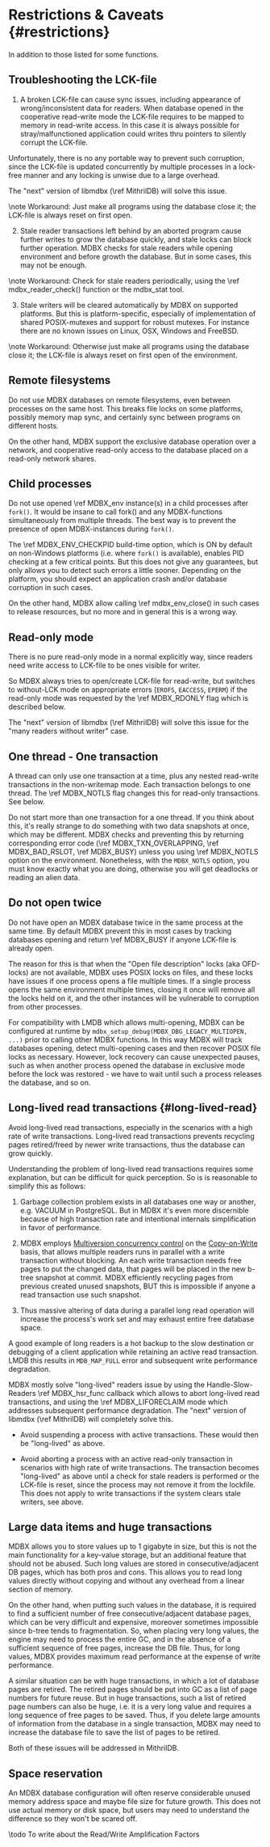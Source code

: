 Restrictions & Caveats {#restrictions}
======================
In addition to those listed for some functions.

## Troubleshooting the LCK-file
1. A broken LCK-file can cause sync issues, including appearance of
  wrong/inconsistent data for readers. When database opened in the
  cooperative read-write mode the LCK-file requires to be mapped to
  memory in read-write access. In this case it is always possible for
  stray/malfunctioned application could writes thru pointers to
  silently corrupt the LCK-file.

  Unfortunately, there is no any portable way to prevent such
  corruption, since the LCK-file is updated concurrently by
  multiple processes in a lock-free manner and any locking is
  unwise due to a large overhead.

  The "next" version of libmdbx (\ref MithrilDB) will solve this issue.

  \note Workaround: Just make all programs using the database close it;
  the LCK-file is always reset on first open.

2. Stale reader transactions left behind by an aborted program cause
  further writes to grow the database quickly, and stale locks can
  block further operation.
  MDBX checks for stale readers while opening environment and before
  growth the database. But in some cases, this may not be enough.

  \note Workaround: Check for stale readers periodically, using the
  \ref mdbx_reader_check() function or the mdbx_stat tool.

3. Stale writers will be cleared automatically by MDBX on supported
  platforms. But this is platform-specific, especially of
  implementation of shared POSIX-mutexes and support for robust
  mutexes. For instance there are no known issues on Linux, OSX,
  Windows and FreeBSD.

  \note Workaround: Otherwise just make all programs using the database
  close it; the LCK-file is always reset on first open of the environment.


## Remote filesystems
Do not use MDBX databases on remote filesystems, even between processes
on the same host. This breaks file locks on some platforms, possibly
memory map sync, and certainly sync between programs on different hosts.

On the other hand, MDBX support the exclusive database operation over
a network, and cooperative read-only access to the database placed on
a read-only network shares.


## Child processes
Do not use opened \ref MDBX_env instance(s) in a child processes after `fork()`.
It would be insane to call fork() and any MDBX-functions simultaneously
from multiple threads. The best way is to prevent the presence of open
MDBX-instances during `fork()`.

The \ref MDBX_ENV_CHECKPID build-time option, which is ON by default on
non-Windows platforms (i.e. where `fork()` is available), enables PID
checking at a few critical points. But this does not give any guarantees,
but only allows you to detect such errors a little sooner. Depending on
the platform, you should expect an application crash and/or database
corruption in such cases.

On the other hand, MDBX allow calling \ref mdbx_env_close() in such cases to
release resources, but no more and in general this is a wrong way.

## Read-only mode
There is no pure read-only mode in a normal explicitly way, since
readers need write access to LCK-file to be ones visible for writer.

So MDBX always tries to open/create LCK-file for read-write, but switches
to without-LCK mode on appropriate errors (`EROFS`, `EACCESS`, `EPERM`)
if the read-only mode was requested by the \ref MDBX_RDONLY flag which is
described below.

The "next" version of libmdbx (\ref MithrilDB) will solve this issue for the "many
readers without writer" case.


## One thread - One transaction
  A thread can only use one transaction at a time, plus any nested
  read-write transactions in the non-writemap mode. Each transaction
  belongs to one thread. The \ref MDBX_NOTLS flag changes this for read-only
  transactions. See below.

  Do not start more than one transaction for a one thread. If you think
  about this, it's really strange to do something with two data snapshots
  at once, which may be different. MDBX checks and preventing this by
  returning corresponding error code (\ref MDBX_TXN_OVERLAPPING, \ref MDBX_BAD_RSLOT,
  \ref MDBX_BUSY) unless you using \ref MDBX_NOTLS option on the environment.
  Nonetheless, with the `MDBX_NOTLS` option, you must know exactly what you
  are doing, otherwise you will get deadlocks or reading an alien data.


## Do not open twice
Do not have open an MDBX database twice in the same process at the same
time. By default MDBX prevent this in most cases by tracking databases
opening and return \ref MDBX_BUSY if anyone LCK-file is already open.

The reason for this is that when the "Open file description" locks (aka
OFD-locks) are not available, MDBX uses POSIX locks on files, and these
locks have issues if one process opens a file multiple times. If a single
process opens the same environment multiple times, closing it once will
remove all the locks held on it, and the other instances will be
vulnerable to corruption from other processes.

For compatibility with LMDB which allows multi-opening, MDBX can be
configured at runtime by `mdbx_setup_debug(MDBX_DBG_LEGACY_MULTIOPEN, ...)`
prior to calling other MDBX functions. In this way MDBX will track
databases opening, detect multi-opening cases and then recover POSIX file
locks as necessary. However, lock recovery can cause unexpected pauses,
such as when another process opened the database in exclusive mode before
the lock was restored - we have to wait until such a process releases the
database, and so on.


## Long-lived read transactions {#long-lived-read}
Avoid long-lived read transactions, especially in the scenarios with a
high rate of write transactions. Long-lived read transactions prevents
recycling pages retired/freed by newer write transactions, thus the
database can grow quickly.

Understanding the problem of long-lived read transactions requires some
explanation, but can be difficult for quick perception. So is is
reasonable to simplify this as follows:
  1. Garbage collection problem exists in all databases one way or
     another, e.g. VACUUM in PostgreSQL. But in MDBX it's even more
     discernible because of high transaction rate and intentional
     internals simplification in favor of performance.

  2. MDBX employs [Multiversion concurrency control](https://en.wikipedia.org/wiki/Multiversion_concurrency_control)
     on the [Copy-on-Write](https://en.wikipedia.org/wiki/Copy-on-write)
     basis, that allows multiple readers runs in parallel with a write
     transaction without blocking. An each write transaction needs free
     pages to put the changed data, that pages will be placed in the new
     b-tree snapshot at commit. MDBX efficiently recycling pages from
     previous created unused snapshots, BUT this is impossible if anyone
     a read transaction use such snapshot.

  3. Thus massive altering of data during a parallel long read operation
     will increase the process's work set and may exhaust entire free
     database space.

A good example of long readers is a hot backup to the slow destination
or debugging of a client application while retaining an active read
transaction. LMDB this results in `MDB_MAP_FULL` error and subsequent write
performance degradation.

MDBX mostly solve "long-lived" readers issue by using the Handle-Slow-Readers
\ref MDBX_hsr_func callback which allows to abort long-lived read transactions,
and using the \ref MDBX_LIFORECLAIM mode which addresses subsequent performance degradation.
The "next" version of libmdbx (\ref MithrilDB) will completely solve this.

- Avoid suspending a process with active transactions. These would then be
  "long-lived" as above.

- Avoid aborting a process with an active read-only transaction in scenarios
  with high rate of write transactions. The transaction becomes "long-lived"
  as above until a check for stale readers is performed or the LCK-file is
  reset, since the process may not remove it from the lockfile. This does
  not apply to write transactions if the system clears stale writers, see
  above.

## Large data items and huge transactions

MDBX allows you to store values up to 1 gigabyte in size, but this is
not the main functionality for a key-value storage, but an additional
feature that should not be abused. Such long values are stored in
consecutive/adjacent DB pages, which has both pros and cons. This allows
you to read long values directly without copying and without any
overhead from a linear section of memory.

On the other hand, when putting such values in the database, it is
required to find a sufficient number of free consecutive/adjacent
database pages, which can be very difficult and expensive, moreover
sometimes impossible since b-tree tends to fragmentation. So, when
placing very long values, the engine may need to process the entire GC,
and in the absence of a sufficient sequence of free pages, increase the
DB file. Thus, for long values, MDBX provides maximum read performance
at the expense of write performance.

A similar situation can be with huge transactions, in which a lot of
database pages are retired. The retired pages should be put into GC as a
list of page numbers for future reuse. But in huge transactions, such a
list of retired page numbers can also be huge, i.e. it is a very long
value and requires a long sequence of free pages to be saved. Thus, if
you delete large amounts of information from the database in a single
transaction, MDBX may need to increase the database file to save the
list of pages to be retired.

Both of these issues will be addressed in MithrilDB.

## Space reservation
An MDBX database configuration will often reserve considerable unused
memory address space and maybe file size for future growth. This does
not use actual memory or disk space, but users may need to understand
the difference so they won't be scared off.

\todo To write about the Read/Write Amplification Factors
